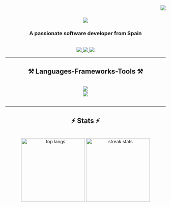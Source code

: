 <img align="right" src="https://visitor-badge.laobi.icu/badge?page_id=ricardohuaripata.ricardohuaripata" />

<h1 align="center">
    <img src="https://readme-typing-svg.herokuapp.com/?font=Righteous&size=35&center=true&vCenter=true&width=500&height=70&duration=4000&lines=Hi+There!+👋;+I'm+Ricardo+Huaripata!;" />
</h1>

<h3 align="center">A passionate software developer from Spain</h3>

<br/>
 
<div align="center"> 
  <a href="mailto:ricardohuaripatabellido@gmail.com">
    <img src="https://img.shields.io/badge/Gmail-333333?style=for-the-badge&logo=gmail&logoColor=red" />
  </a>
  <a href="https://www.linkedin.com/in/ricardo-huaripata-bellido" target="_blank">
    <img src="https://img.shields.io/badge/LinkedIn-0077B5?style=for-the-badge&logo=linkedin&logoColor=white" target="_blank" />
  </a>
  <a href="https://www.ricardohuaripata.com" target="_blank">
     <img src="https://img.shields.io/badge/Portfolio-FF5722?style=for-the-badge&logo=todoist&logoColor=white" target="_blank" /> <!-- sqlite, safari, google-chrome are other good icon options -->
  </a>
</div>

 <hr/>
 
<h2 align="center">⚒️ Languages-Frameworks-Tools ⚒️</h2>
<br/>
<div align="center">
    <img src="https://skillicons.dev/icons?i=spring,java,mysql,nodejs,express,mongodb" />
    <br>
    <img src="https://skillicons.dev/icons?i=html,css,javascript,angular,bootstrap" />
</div>

<br/>

<hr/>

<h2 align="center">⚡ Stats ⚡</h2>
<br>
<div align=center>

  <img height=200 src="https://github-readme-stats-salesp07.vercel.app/api/top-langs/?username=ricardohuaripata&hide=HTML&langs_count=8&layout=compact&theme=react&border_radius=10&size_weight=0.5&count_weight=0.5&exclude_repo=github-readme-stats" alt="top langs" />
    <img height=200 src="https://github-readme-streak-stats-salesp07.vercel.app/?user=ricardohuaripata&count_private=true&theme=react&border_radius=10" alt="streak stats"/>

  
</div>

<br/>
